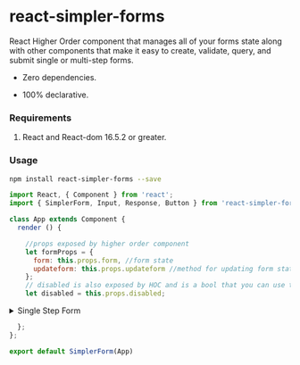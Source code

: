 # react-simpler-forms
React Higher Order component that manages all of your forms state along with other components that make it easy to create, validate, query, and submit single or multi-step forms.

* Zero dependencies.

* 100% declarative.

### Requirements
1. React and React-dom 16.5.2 or greater.

### Usage

```bash
npm install react-simpler-forms --save
```

```js
import React, { Component } from 'react';
import { SimplerForm, Input, Response, Button } from 'react-simpler-forms';

class App extends Component {
  render () {

    //props exposed by higher order component
    let formProps = {
      form: this.props.form, //form state
      updateform: this.props.updateform //method for updating form state
    };
    // disabled is also exposed by HOC and is a bool that you can use to disable the submit button.
    let disabled = this.props.disabled;
```
  <details>
   <summary>Single Step Form</summary>
   <p>Content 1 Content 1 Content 1 Content 1 Content 1</p>
  </details>

```js
  };
};

export default SimplerForm(App)
```